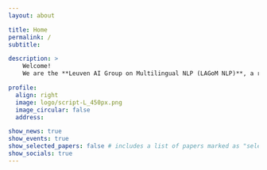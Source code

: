 ```yaml
---
layout: about

title: Home
permalink: /
subtitle: 

description: >
    Welcome!
    We are the **Leuven AI Group on Multilingual NLP (LAGoM NLP)**, a research lab at the [Department of Computer Science](https://wms.cs.kuleuven.be/cs/english) at the University of Leuven (KU Leuven), directed by Prof. Dr. Miryam de Lhoneux.

profile:
  align: right
  image: logo/script-L_450px.png
  image_circular: false
  address: 

show_news: true
show_events: true
show_selected_papers: false # includes a list of papers marked as "selected={true}"
show_socials: true
---
```


<!-- Anything that follows this comment will be put AFTER the description box and BEFORE the news and people. Hence, only use it for e.g. urgent notifications. -->